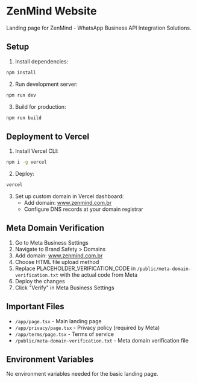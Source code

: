 # ZenMind Website

Landing page for ZenMind - WhatsApp Business API Integration Solutions.

## Setup

1. Install dependencies:
```bash
npm install
```

2. Run development server:
```bash
npm run dev
```

3. Build for production:
```bash
npm run build
```

## Deployment to Vercel

1. Install Vercel CLI:
```bash
npm i -g vercel
```

2. Deploy:
```bash
vercel
```

3. Set up custom domain in Vercel dashboard:
   - Add domain: www.zenmind.com.br
   - Configure DNS records at your domain registrar

## Meta Domain Verification

1. Go to Meta Business Settings
2. Navigate to Brand Safety > Domains
3. Add domain: www.zenmind.com.br
4. Choose HTML file upload method
5. Replace PLACEHOLDER_VERIFICATION_CODE in `/public/meta-domain-verification.txt` with the actual code from Meta
6. Deploy the changes
7. Click "Verify" in Meta Business Settings

## Important Files

- `/app/page.tsx` - Main landing page
- `/app/privacy/page.tsx` - Privacy policy (required by Meta)
- `/app/terms/page.tsx` - Terms of service
- `/public/meta-domain-verification.txt` - Meta domain verification file

## Environment Variables

No environment variables needed for the basic landing page.